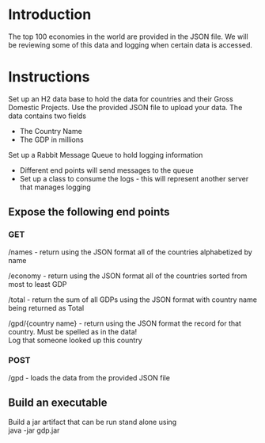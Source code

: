 # Introduction

The top 100 economies in the world are provided in the JSON file. We will be reviewing some of this data and logging when certain data is accessed.

# Instructions

Set up an H2 data base to hold the data for countries and their Gross Domestic Projects. Use the provided JSON file to upload your data. The data contains two fields
* The Country Name
* The GDP in millions

Set up a Rabbit Message Queue to hold logging information
* Different end points will send messages to the queue
* Set up a class to consume the logs - this will represent another server that manages logging

## Expose the following end points

### GET
/names - return using the JSON format all of the countries alphabetized by name

/economy - return using the JSON format all of the countries sorted from most to least GDP

/total - return the sum of all GDPs using the JSON format with country name being returned as Total

/gpd/{country name} - return using the JSON format the record for that country. Must be spelled as in the data!  
Log that someone looked up this country

### POST

/gpd - loads the data from the provided JSON file

## Build an executable

Build a jar artifact that can be run stand alone using  
java -jar gdp.jar
